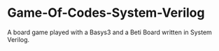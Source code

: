 # Game-Of-Codes-System-Verilog
A board game played with a Basys3 and a Beti Board written in System Verilog.
